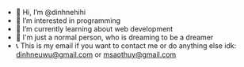 - 👋 Hi, I’m @dinhnehihi
- 👀 I’m interested in programming
- 🌱 I’m currently learning about web development
- 💫 I'm just a normal person, who is dreaming to be a dreamer
- 📞 This is my email if you want to contact me or do anything else idk: dinhneuwu@gmail.com or msaothuy@gmail.com

<!---
dinhnehihi/dinhnehihi is a ✨ special ✨ repository because its `README.md` (this file) appears on your GitHub profile.
You can click the Preview link to take a look at your changes.
--->
